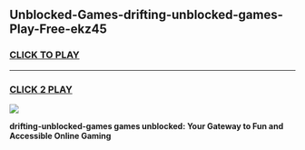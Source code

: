 
## Unblocked-Games-drifting-unblocked-games-Play-Free-ekz45
<h3>
<a href="https://premium76.site?title=drifting-unblocked-games&ref=21A">CLICK TO PLAY</a></h3>
<hr>

<h3>
<a href="https://premium76.site?title=drifting-unblocked-games&ref=21A">CLICK 2 PLAY</a>
  
</h3>

<a href="https://premium76.site?title=drifting-unblocked-games&ref=21A"><img src="https://clearcache.store/games.png"></a>


**drifting-unblocked-games games unblocked: Your Gateway to Fun and Accessible Online Gaming**
